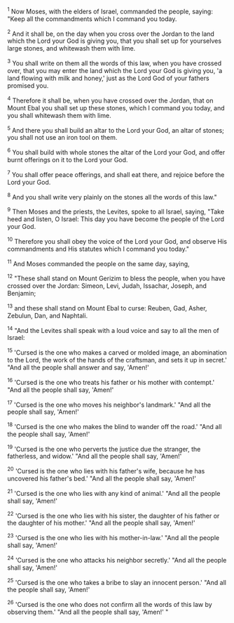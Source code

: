 <sup>1</sup> 
Now Moses, with the elders of Israel, commanded the people, saying: "Keep all the commandments which I command you today. 

<sup>2</sup> 
And it shall be, on the day when you cross over the Jordan to the land which the Lord your God is giving you, that you shall set up for yourselves large stones, and whitewash them with lime. 

<sup>3</sup> 
You shall write on them all the words of this law, when you have crossed over, that you may enter the land which the Lord your God is giving you, 'a land flowing with milk and honey,' just as the Lord God of your fathers promised you. 

<sup>4</sup> 
Therefore it shall be, when you have crossed over the Jordan, that on Mount Ebal you shall set up these stones, which I command you today, and you shall whitewash them with lime. 

<sup>5</sup> 
And there you shall build an altar to the Lord your God, an altar of stones; you shall not use an iron tool on them. 

<sup>6</sup> 
You shall build with whole stones the altar of the Lord your God, and offer burnt offerings on it to the Lord your God. 

<sup>7</sup> 
You shall offer peace offerings, and shall eat there, and rejoice before the Lord your God. 

<sup>8</sup> 
And you shall write very plainly on the stones all the words of this law." 

<sup>9</sup> 
Then Moses and the priests, the Levites, spoke to all Israel, saying, "Take heed and listen, O Israel: This day you have become the people of the Lord your God. 

<sup>10</sup> 
Therefore you shall obey the voice of the Lord your God, and observe His commandments and His statutes which I command you today." 

<sup>11</sup> 
And Moses commanded the people on the same day, saying, 

<sup>12</sup> 
"These shall stand on Mount Gerizim to bless the people, when you have crossed over the Jordan: Simeon, Levi, Judah, Issachar, Joseph, and Benjamin; 

<sup>13</sup> 
and these shall stand on Mount Ebal to curse: Reuben, Gad, Asher, Zebulun, Dan, and Naphtali. 

<sup>14</sup> 
"And the Levites shall speak with a loud voice and say to all the men of Israel: 

<sup>15</sup> 
'Cursed is the one who makes a carved or molded image, an abomination to the Lord, the work of the hands of the craftsman, and sets it up in secret.' "And all the people shall answer and say, 'Amen!' 

<sup>16</sup> 
'Cursed is the one who treats his father or his mother with contempt.' "And all the people shall say, 'Amen!' 

<sup>17</sup> 
'Cursed is the one who moves his neighbor's landmark.' "And all the people shall say, 'Amen!' 

<sup>18</sup> 
'Cursed is the one who makes the blind to wander off the road.' "And all the people shall say, 'Amen!' 

<sup>19</sup> 
'Cursed is the one who perverts the justice due the stranger, the fatherless, and widow.' "And all the people shall say, 'Amen!' 

<sup>20</sup> 
'Cursed is the one who lies with his father's wife, because he has uncovered his father's bed.' "And all the people shall say, 'Amen!' 

<sup>21</sup> 
'Cursed is the one who lies with any kind of animal.' "And all the people shall say, 'Amen!' 

<sup>22</sup> 
'Cursed is the one who lies with his sister, the daughter of his father or the daughter of his mother.' "And all the people shall say, 'Amen!' 

<sup>23</sup> 
'Cursed is the one who lies with his mother-in-law.' "And all the people shall say, 'Amen!' 

<sup>24</sup> 
'Cursed is the one who attacks his neighbor secretly.' "And all the people shall say, 'Amen!' 

<sup>25</sup> 
'Cursed is the one who takes a bribe to slay an innocent person.' "And all the people shall say, 'Amen!' 

<sup>26</sup> 
'Cursed is the one who does not confirm all the words of this law by observing them.' "And all the people shall say, 'Amen!' "